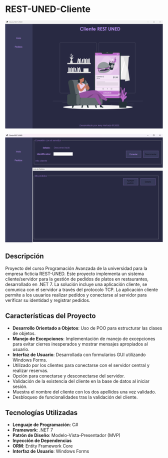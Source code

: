 # REST-UNED-Cliente

![preview](https://raw.githubusercontent.com/tetohc/MediaResources/refs/heads/main/images/covers/rest_client_demo.png)

![preview](https://raw.githubusercontent.com/tetohc/MediaResources/refs/heads/main/images/covers/rest_client_demo_1.png)

## Descripción
Proyecto del curso Programación Avanzada de la universidad para la empresa ficticia REST-UNED. Este proyecto implementa un sistema cliente/servidor para la gestión de pedidos de platos en restaurantes, desarrollado en .NET 7. La solución incluye una aplicación cliente, se comunica con el servidor a través del protocolo TCP. La aplicación cliente permite a los usuarios realizar pedidos y conectarse al servidor para verificar su identidad y registrar pedidos.

## Características del Proyecto
- **Desarrollo Orientado a Objetos**: Uso de POO para estructurar las clases de objetos.
- **Manejo de Excepciones**: Implementación de manejo de excepciones para evitar cierres inesperados y mostrar mensajes apropiados al usuario.
- **Interfaz de Usuario**: Desarrollada con formularios GUI utilizando Windows Forms.
- Utilizado por los clientes para conectarse con el servidor central y realizar reservas.
- Opción para conectarse y desconectarse del servidor.
- Validación de la existencia del cliente en la base de datos al iniciar sesión.
- Muestra el nombre del cliente con los dos apellidos una vez validado.
- Desbloqueo de funcionalidades tras la validación del cliente.

## Tecnologías Utilizadas
- **Lenguaje de Programación**: C#
- **Framework**: .NET 7
- **Patrón de Diseño**: Modelo-Vista-Presentador (MVP)
- **Inyección de Dependencias**
- **ORM**: Entity Framework Core
- **Interfaz de Usuario**: Windows Forms
